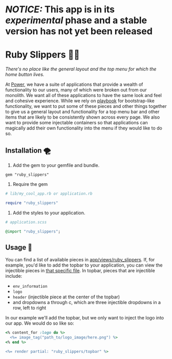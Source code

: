 # *NOTICE:* This app is in its _experimental_ phase and a stable version has not yet been released

# Ruby Slippers 👠👠

_There's no place like the general layout and the top menu for which the home button lives._

At [Power](https://powerhrg.com/#!/career), we have a suite of applications that provide a wealth of functionality to our users, many of which were broken out from our monolith. We want all of these applications to have the same look and feel and cohesive experience. While we rely on [playbook](https://playbook.powerapp.cloud/) for bootstrap-like functionality, we want to put some of these pieces and other things together to give us a general layout and functionality for a top menu bar and other items that are likely to be consistently shown across every page. We also want to provide some injectable containers so that applications can magically add their own functionality into the menu if they would like to do so.

## Installation 🌪️

1. Add the gem to your gemfile and bundle.

`gem "ruby_slippers"`

1. Require the gem

```ruby
# lib/my_cool_app.rb or application.rb

require "ruby_slippers"
```

1. Add the styles to your application.

```ruby
# application.scss

@import "ruby_slippers";
```

## Usage 🌈

You can find a list of available pieces in [app/views/ruby_slippers](https://github.com/powerhome/power-tools/blob/main/packages/ruby_slippers/app/views/ruby_slippers/). If, for example, you'd like to add the topbar to your application, you can view the injectible pieces in [that specific file](https://github.com/powerhome/power-tools/blob/main/packages/ruby_slippers/app/views/ruby_slippers/_topbar.html.erb). In topbar, pieces that are injectible include:

* `env_information`
* `logo`
* `header` (injectible piece at the center of the topbar)
* and dropdowns a through c, which are three injectible dropdowns in a row, left to right

In our example we'll add the topbar, but we only want to inject the logo into our app. We would do so like so:

```ruby
<% content_for :logo do %>
  <%= image_tag("path_to/logo_image/here.png") %>
<% end %>

<%= render partial: "ruby_slippers/topbar" %>
```
